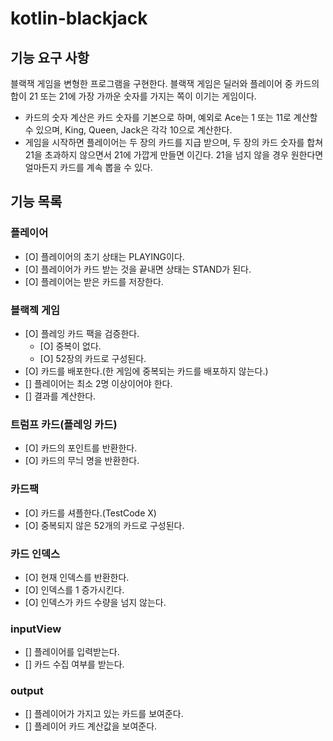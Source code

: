 # kotlin-blackjack

## 기능 요구 사항

블랙잭 게임을 변형한 프로그램을 구현한다. 블랙잭 게임은 딜러와 플레이어 중 카드의 합이 21 또는 21에 가장 가까운 숫자를 가지는 쪽이 이기는 게임이다.

- 카드의 숫자 계산은 카드 숫자를 기본으로 하며, 예외로 Ace는 1 또는 11로 계산할 수 있으며, King, Queen, Jack은 각각 10으로 계산한다.
- 게임을 시작하면 플레이어는 두 장의 카드를 지급 받으며, 두 장의 카드 숫자를 합쳐 21을 초과하지 않으면서 21에 가깝게 만들면 이긴다. 21을 넘지 않을 경우 원한다면 얼마든지 카드를 계속 뽑을 수 있다.

## 기능 목록

### 플레이어

- [O] 플레이어의 초기 상태는 PLAYING이다.
- [O] 플레이어가 카드 받는 것을 끝내면 상태는 STAND가 된다.
- [O] 플레이어는 받은 카드를 저장한다.

### 블랙젝 게임

- [O] 플레잉 카드 팩을 검증한다.
    - [O] 중복이 없다.
    - [O] 52장의 카드로 구성된다.
- [O] 카드를 배포한다.(한 게임에 중복되는 카드를 배포하지 않는다.)
- [] 플레이어는 최소 2명 이상이어야 한다.
- [] 결과를 계산한다.

### 트럼프 카드(플레잉 카드)

- [O] 카드의 포인트를 반환한다.
- [O] 카드의 무늬 명을 반환한다.

### 카드팩

- [O] 카드를 셔플한다.(TestCode X)
- [O] 중복되지 않은 52개의 카드로 구성된다.

### 카드 인덱스

- [O] 현재 인덱스를 반환한다.
- [O] 인덱스를 1 증가시킨다.
- [O] 인덱스가 카드 수량을 넘지 않는다.

### inputView

- [] 플레이어를 입력받는다.
- [] 카드 수집 여부를 받는다.

### output

- [] 플레이어가 가지고 있는 카드를 보여준다.
- [] 플레이어 카드 계산값을 보여준다.
